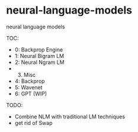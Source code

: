 # neural-language-models
neural language models

TOC:
* 0: Backprop Engine
* 1: Neural Bigram LM
* 2: Neural Ngram LM
* 3. Misc
* 4: Backprop
* 5: Wavenet
* 6: GPT (WIP)

TODO:
* Combine NLM with traditional LM techniques
* get rid of Swap
